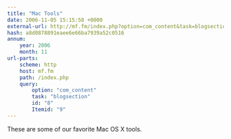```yaml
---
title: "Mac Tools"
date: 2006-11-05 15:15:58 +0000
external-url: http://mf.fm/index.php?option=com_content&task=blogsection&id=8&Itemid=9
hash: a8d0878891eaee6e66ba7939a52c0516
annum:
    year: 2006
    month: 11
url-parts:
    scheme: http
    host: mf.fm
    path: /index.php
    query:
        option: "com_content"
        task: "blogsection"
        id: "8"
        Itemid: "9"
---
```


These are some of our favorite Mac OS X tools.
